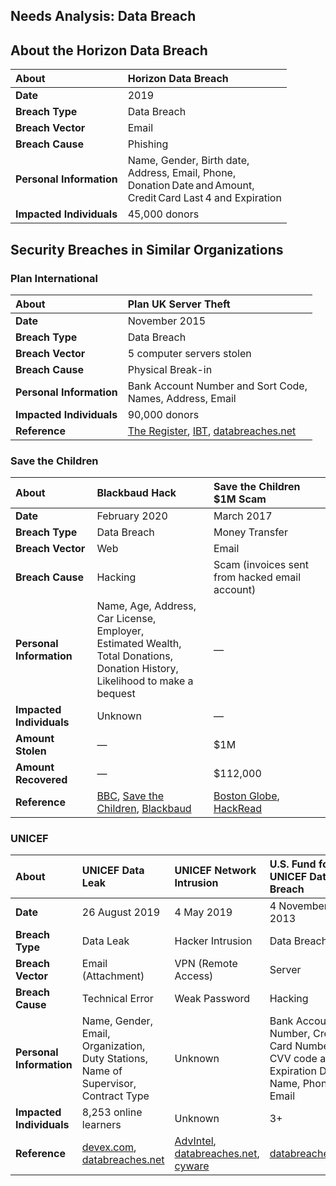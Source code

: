 ## Needs Analysis: Data Breach

## About the Horizon Data Breach

| About | Horizon Data Breach |
| :--- | :--- |
| **Date** | 2019 |
| **Breach Type** | Data Breach |
| **Breach Vector** | Email |
| **Breach Cause** | Phishing |
| **Personal Information** | Name, Gender, Birth date,<br>Address, Email, Phone,<br>Donation Date and Amount,<br>Credit Card Last 4 and Expiration |
| **Impacted Individuals** | 45,000 donors |

## Security Breaches in Similar Organizations

### Plan International

| About | Plan UK Server Theft |
| :--- | :--- |
| **Date** | November 2015 |
| **Breach Type** | Data Breach |
| **Breach Vector** | 5 computer servers stolen |
| **Breach Cause** | Physical Break-in |
| **Personal Information** | Bank Account Number and Sort Code,<br>Names, Address, Email |
| **Impacted Individuals** | 90,000 donors |
| **Reference** | [The Register][theregister2015], [IBT][ibt2015], [databreaches.net](https://www.databreaches.net/uk-childrens-charity-hit-by-server-theft/) |

[theregister2015]: https://www.theregister.com/2015/11/27/plan_uk_sever_theft_data_breach/
[ibt2015]: https://www.ibtimes.co.uk/plan-uk-childrens-charity-devastated-after-burglars-steal-donors-bank-details-1531197

### Save the Children

| About | Blackbaud Hack | Save the Children $1M Scam |
| :--- | :--- | :--- |
| **Date** | February 2020 | March 2017 |
| **Breach Type** | Data Breach | Money Transfer |
| **Breach Vector** | Web | Email |
| **Breach Cause** | Hacking | Scam (invoices sent from hacked email account) |
| **Personal Information** | Name, Age, Address,<br> Car License, Employer, <br>Estimated Wealth, Total Donations, <br>Donation History, Likelihood to make a bequest | — |
| **Impacted Individuals** | Unknown | — |
| **Amount Stolen** | — | $1M |
| **Amount Recovered** | — | $112,000 |
| **Reference** | [BBC][bbc2020], [Save the Children](https://www.savethechildren.org/us/about-us/media-and-news/2020-press-releases/save-the-children-statement-on-blackbaud-security-breach), [Blackbaud][blackbaud2020] | [Boston Globe][bostonglobe2018], [HackRead][hackread2018] |

[bbc2020]: https://www.bbc.com/news/technology-53567699
[blackbaud2020]: https://www.blackbaud.com/securityincident

[bostonglobe2018]: https://www.bostonglobe.com/business/2018/12/12/hackers-fooled-save-children-into-sending-million-phony-account/KPnRi8xIbPGuhGZaFmlhRP/story.html?event=event25
[hackread2018]: https://www.hackread.com/wicked-scammers-steal-1-million-from-save-the-children-charity/

### UNICEF

| About | UNICEF Data Leak | UNICEF Network Intrusion | U.S. Fund for UNICEF Data Breach |
| :--- | :--- | :--- | :--- |
| **Date** | 26 August 2019 | 4 May 2019 | 4 November 2013 |
| **Breach Type** | Data Leak | Hacker Intrusion | Data Breach |
| **Breach Vector** | Email (Attachment) | VPN (Remote Access) | Server |
| **Breach Cause** | Technical Error | Weak Password | Hacking |
| **Personal Information** | Name, Gender, Email, Organization, Duty Stations, Name of Supervisor, Contract Type | Unknown | Bank Account Number, Credit Card Number, CVV code and Expiration Date, Name, Phone, Email |
| **Impacted Individuals** | 8,253 online learners | Unknown | 3+ |
| **Reference** | [devex.com][devex2019], [databreaches.net](https://www.databreaches.net/unicef-data-leak-reveals-personal-info-of-8000-online-learners/) | [AdvIntel][advintel2019], [databreaches.net](https://www.databreaches.net/achilles-hacker-behind-attacks-on-military-shipbuilders-unicef-international-corporations/), [cyware][cyware2019] | [databreaches.net](https://www.databreaches.net/u-s-fund-for-unicef-hacked/) |

[devex2019]: https://www.devex.com/news/unicef-data-leak-reveals-personal-info-of-8-000-online-learners-95558

[advintel2019]: https://www.advanced-intel.com/post/achilles-hacker-behind-attacks-on-military-shipbuilders-unicef-international-corporations
[cyware2019]: https://cyware.com/news/hacker-claims-to-have-access-to-internal-networks-of-major-corporations-3830fce8
